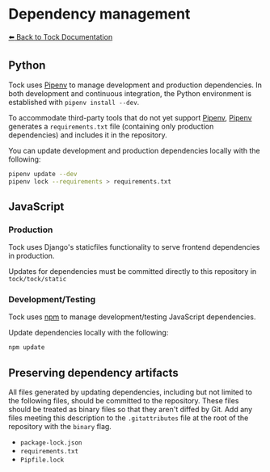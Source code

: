 # Dependency management

[:arrow_left: Back to Tock Documentation](../docs)

## Python

Tock uses [Pipenv] to manage development and production dependencies.
In both development and continuous integration, the Python environment is
established with `pipenv install --dev`. 

To accommodate third-party tools that do not yet support [Pipenv], [Pipenv] generates a `requirements.txt` file (containing
only production dependencies) and includes it in the repository.

You can update development and production dependencies locally with the following:

```sh
pipenv update --dev
pipenv lock --requirements > requirements.txt
```

## JavaScript

### Production

Tock uses Django's staticfiles functionality to serve frontend dependencies in production.

Updates for dependencies must be committed directly to this repository in `tock/tock/static`

### Development/Testing
Tock uses [npm] to manage development/testing JavaScript dependencies.

Update dependencies locally with the following:

```sh
npm update
```

## Preserving dependency artifacts

All files generated by updating dependencies, including but not limited to the
following files, should be committed to the repository. These files should be
treated as binary files so that they aren't diffed by Git. Add any files meeting this
description to the `.gitattributes` file at the root of the repository with the
`binary` flag.

- `package-lock.json`
- `requirements.txt`
- `Pipfile.lock`

[Pipenv]: https://docs.pipenv.org/
[npm]: https://www.npmjs.com

